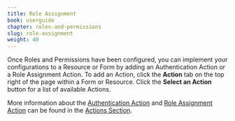 ```yaml
---
title: Role Assignment
book: userguide
chapter: roles-and-permissions
slug: role-assignment
weight: 40
---
```

Once Roles and Permissions have been configured, you can implement your configurations to a Resource or Form by adding an Authentication Action or a Role Assignment Action. To add an Action, click the **Action** tab on the top right of the page within a Form or Resource. Click the **Select an Action** button for a list of available Actions.

More information about the [Authentication Action](#action-authentication) and [Role Assignment Action](#action-role-assignment) can be found in the [Actions Section](#actions).
